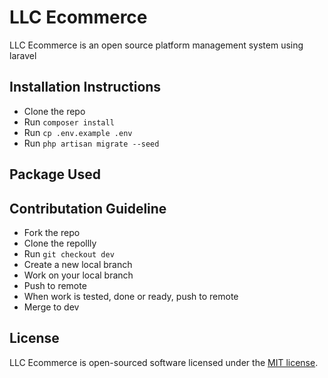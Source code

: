 # LLC Ecommerce

LLC Ecommerce is an open source platform management system using laravel

## Installation Instructions

- Clone the repo
- Run `composer install`
- Run `cp .env.example .env`
- Run `php artisan migrate --seed`

## Package Used


## Contributation Guideline

- Fork the repo
- Clone the repollly
- Run `git checkout dev`
- Create a new local branch
- Work on your local branch
- Push to remote
- When work is tested, done or ready, push to remote
- Merge to dev




## License

LLC Ecommerce is open-sourced software licensed under the [MIT license](https://opensource.org/licenses/MIT).
